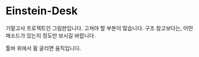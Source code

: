 # Einstein-Desk
기말고사 프로젝트인 그림판입니다.
고쳐야 할 부분이 많습니다.
구조 참고보다는, 어떤 매소드가 있는지 정도만 보시길 바랍니다.

툴바 위에서 휠 굴리면 움직입니다.
